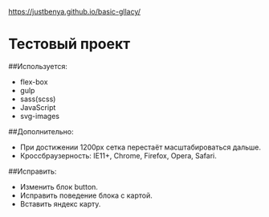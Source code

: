 https://justbenya.github.io/basic-gllacy/

Тестовый проект
====

##Используется:
- flex-box
- gulp 
- sass(scss)
- JavaScript
- svg-images

##Дополнительно:
- При достижении 1200px сетка перестаёт масштабироваться дальше.
- Кроссбраузерность: IE11+, Chrome, Firefox, Opera, Safari.

##Исправить:
- Изменить блок button.
- Исправить поведение блока с картой. 
- Вставить яндекс карту.
